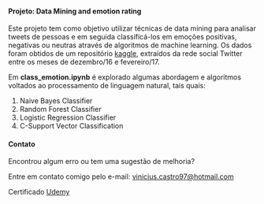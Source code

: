 #### Projeto: Data Mining and emotion rating
Este projeto tem como objetivo utilizar técnicas de data mining para analisar tweets de pessoas e em seguida classificá-los em emoções positivas, negativas ou neutras através de algoritmos de machine learning. Os dados foram obtidos de um repositório [kaggle](https://www.kaggle.com/datasets/leandrodoze/tweets-from-mgbr), extraídos da rede social Twitter entre os meses de dezembro/16 e fevereiro/17.

Em **class_emotion.ipynb** é explorado algumas abordagem e algoritmos voltados ao processamento de linguagem natural, tais quais:

1. Naive Bayes Classifier
2. Random Forest Classifier
3. Logistic Regression Classifier
4. C-Support Vector Classification

#### Contato
Encontrou algum erro ou tem uma sugestão de melhoria?

Entre em contato comigo pelo e-mail: [vinicius.castro97@hotmail.com](mailto:vinicius.castro97@hotmail.com)

Certificado
[Udemy](https://www.udemy.com/certificate/UC-622ea315-7e90-4c26-bfa0-6be60899cf7a/)
